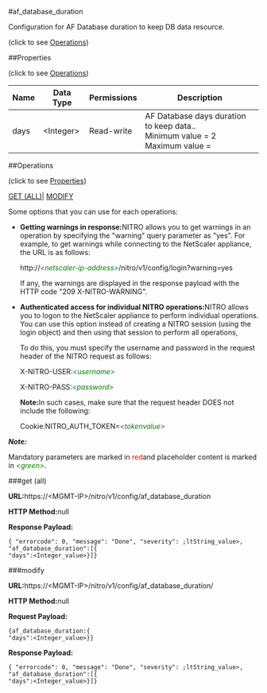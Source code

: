 #af_database_duration



Configuration for AF Database duration to keep DB data resource.

<span>(click to see [Operations](#operations))</span>



##Properties 

<span>(click to see [Operations](#operations))</span>





<table><thead><tr><th>Name</th><th>Data Type</th><th>Permissions</th><th>Description</th></tr></thead><tbody><tr><td>days</td><td>&lt;Integer></td><td>Read-write</td><td>AF Database days duration to keep data..<br>Minimum value = 2<br>Maximum value =</td></tr></tbody></table>

##Operations 

<span>(click to see [Properties](#properties))</span>





[GET (ALL)](#get-all)| [MODIFY](#m)





Some options that you can use for each operations:

<ul><li><p><b>Getting warnings in response:</b>NITRO allows you to get warnings in an operation by specifying the "warning" query parameter as "yes". For example, to get warnings while connecting to the NetScaler appliance, the URL is as follows:</p><p>http://<span style="color:green;font-style:italic;">&lt;netscaler-ip-address&gt;</span>/nitro/v1/config/login?warning=yes</p><p>If any, the warnings are displayed in the response payload with the HTTP code "209 X-NITRO-WARNING".</p></li><li><p><b>Authenticated access for individual NITRO operations:</b>NITRO allows you to logon to the NetScaler appliance to perform individual operations. You can use this option instead of creating a NITRO session (using the login object) and then using that session to perform all operations,</p><p>To do this, you must specify the username and password in the request header of the NITRO request as follows:</p><p>X-NITRO-USER:<span style="color:green;font-style:italic;">&lt;username&gt;</span></p><p>X-NITRO-PASS:<span style="color:green;font-style:italic;">&lt;password&gt;</span></p><p><b>Note:</b>In such cases, make sure that the request header DOES not include the following:</p><p>Cookie:NITRO_AUTH_TOKEN=<span style="color:green;font-style:italic;">&lt;tokenvalue&gt;</span></p></li></ul>







***Note:*** 

Mandatory parameters are marked in <span style="color:#FF0000;">red</span>and placeholder content is marked in <span style="color:green;font-style:italic">&lt;green&gt;</span>.



###get (all)







<b>URL:</b>https://&lt;MGMT-IP&gt;/nitro/v1/config/af_database_duration

<b>HTTP Method:</b>null

<b>Response Payload: </b>
```
{ "errorcode": 0, "message": "Done", "severity": ;ltString_value>, "af_database_duration":[{
"days":<Integer_value>}]}
```







###modify







<b>URL:</b>https://&lt;MGMT-IP&gt;/nitro/v1/config/af_database_duration/

<b>HTTP Method:</b>null

<b>Request Payload: </b>
```
{af_database_duration:{
"days":<Integer_value>}}
```

<b>Response Payload: </b>
```
{ "errorcode": 0, "message": "Done", "severity": ;ltString_value>, "af_database_duration":[{
"days":<Integer_value>}]}
```







